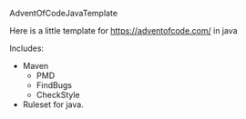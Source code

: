 AdventOfCodeJavaTemplate

Here is a little template for https://adventofcode.com/ in java


Includes:
- Maven
   - PMD
   - FindBugs
   - CheckStyle
- Ruleset for java. 
